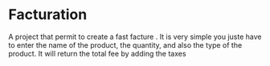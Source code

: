 # Facturation
A project that permit to create a fast facture . It is very simple you juste have to enter the name of the product, the quantity, and also the type of the product. It will return the total fee by adding the taxes
